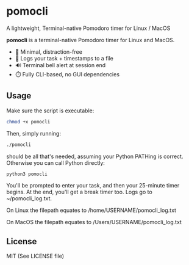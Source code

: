 # pomocli
A lightweight, Terminal-native Pomodoro timer for Linux / MacOS

**pomocli** is a terminal-native Pomodoro timer for Linux and MacOS.

- 🔔 Minimal, distraction-free
- 📝 Logs your task + timestamps to a file
- 🔊 Terminal bell alert at session end
- ⏱️ Fully CLI-based, no GUI dependencies

## Usage

Make sure the script is executable:

```bash
chmod +x pomocli
```

Then, simply running:

```bash
./pomocli
```

should be all that's needed, assuming your Python PATHing is correct. Otherwise you can call Python directly:

```bash
python3 pomocli
```

You'll be prompted to enter your task, and then your 25-minute timer begins. At the end, you'll get a break timer too. Logs go to ~/pomocli_log.txt.

On Linux the filepath equates to /home/USERNAME/pomocli_log.txt

On MacOS the filepath equates to /Users/USERNAME/pomocli_log.txt

## License

MIT (See LICENSE file)

